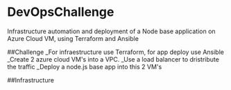 # DevOpsChallenge
Infrastructure automation and deployment of a Node base application on Azure Cloud VM, using Terraform and Ansible

##Challenge
_For infraestructure use Terraform, for app deploy use Ansible
_Create 2  azure cloud VM's into a VPC.
_Use a load balancer to dristribute the traffic
_Deploy a node.js base app into this 2 VM's 


##Infrastructure
